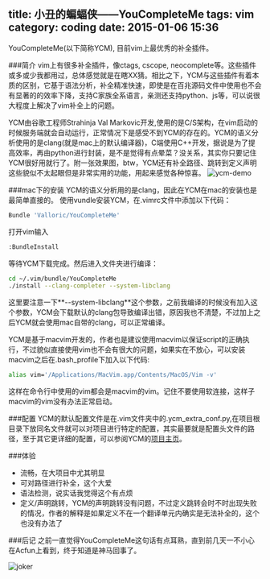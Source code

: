 title: 小丑的蝙蝠侠——YouCompleteMe
tags: vim
category: coding
date: 2015-01-06 15:36
---
YouCompleteMe(以下简称YCM), 目前vim上最优秀的补全插件。

###简介
vim上有很多补全插件，像ctags, cscope, neocomplete等。这些插件或多或少我都用过，总体感觉就是在瞎XX猜。相比之下，YCM与这些插件有着本质的区别，它基于语法分析，补全精准快速，即使是在百兆源码文件中使用也不会有显著的的效率下降，支持C家族全系语言，亲测还支持python、js等，可以说很大程度上解决了vim补全上的问题。
<!-- more -->
YCM由谷歌工程师Strahinja Val Markovic开发,使用的是C/S架构，在vim启动的时候服务端就会自动运行，正常情况下是感受不到YCM的存在的。YCM的语义分析使用的是clang(就是mac上的默认编译器)，C端使用C++开发，据说是为了提高效率，再由python进行封装，是不是觉得有点晕菜？没关系，其实你只要记住YCM很好用就行了。附一张效果图，btw，YCM还有补全路径、跳转到定义声明这些貌似不太起眼但是非常实用的功能，用起来感觉各种惊喜。
![ycm-demo](http://ccxcu.img43.wal8.com/img43/507748_20150118041318/142245596241.gif)

###mac下的安装
YCM的语义分析用的是clang，因此在YCM在mac的安装也是最简单直接的。
使用vundle安装YCM，在.vimrc文件中添加以下代码：
``` bash
Bundle 'Valloric/YouCompleteMe' 
```
打开vim输入
``` bash
:BundleInstall
```	
	
等待YCM下载完成。然后进入文件夹进行编译：
``` bash
cd ~/.vim/bundle/YouCompleteMe
./install --clang-completer --system-libclang
```
这里要注意一下**--system-libclang**这个参数，之前我编译的时候没有加入这个参数，YCM会下载默认的clang包导致编译出错，原因我也不清楚，不过加上之后YCM就会使用mac自带的clang，可以正常编译。

YCM是基于macvim开发的，作者也是建议使用macvim以保证script的正确执行，不过貌似直接使用vim也不会有很大的问题，如果实在不放心，可以安装macvim之后在.bash_profile下加入以下代码:
``` bash	
alias vim='/Applications/MacVim.app/Contents/MacOS/Vim -v'
```
这样在命令行中使用的vim都会是macvim的vim。记住不要使用软连接，这样子macvim的vim没有办法正常启动。

###配置
YCM的默认配置文件是在.vim文件夹中的.ycm_extra_conf.py,在项目根目录下放同名文件就可以对项目进行特定的配置，其实最要就是配置头文件的路径，至于其它更详细的配置，可以参阅YCM的[项目主页](https://github.com/Valloric/YouCompleteMe)。

###体验
* 流畅，在大项目中尤其明显
* 可对路径进行补全，这个大爱
* 语法检测，说实话我觉得这个有点烦
* 定义/声明跳转，YCM的声明跳转没有问题，不过定义跳转会时不时出现失败的情况，作者的解释是如果定义不在一个翻译单元内确实是无法补全的，这个也没有办法了

###后记
之前一直觉得YouCompleteMe这句话有点耳熟，直到前几天一不小心在Acfun上看到，终于知道是神马回事了。

![joker](http://ccxcu.img43.wal8.com/img43/507748_20150118041318/142245596287.jpg)






